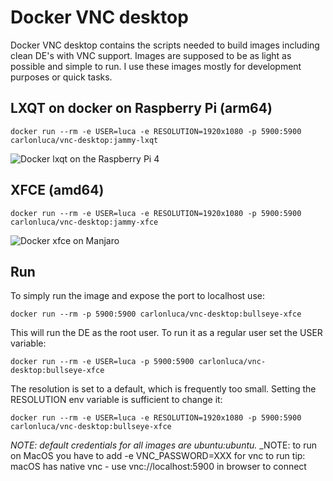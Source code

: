 # Docker VNC desktop

Docker VNC desktop contains the scripts needed to build images including clean DE's with VNC support. Images are supposed to be as light as possible and simple to run. I use these images mostly for development purposes or quick tasks.

## LXQT on docker on Raspberry Pi (arm64)

```docker run --rm -e USER=luca -e RESOLUTION=1920x1080 -p 5900:5900 carlonluca/vnc-desktop:jammy-lxqt```

![Docker lxqt on the Raspberry Pi 4](extras/docker-lxqt.webp)

## XFCE (amd64)

```docker run --rm -e USER=luca -e RESOLUTION=1920x1080 -p 5900:5900 carlonluca/vnc-desktop:jammy-xfce```

![Docker xfce on Manjaro](extras/docker-xfce.webp)

## Run

To simply run the image and expose the port to localhost use:

```docker run --rm -p 5900:5900 carlonluca/vnc-desktop:bullseye-xfce```

This will run the DE as the root user. To run it as a regular user set the USER variable:

```docker run --rm -e USER=luca -p 5900:5900 carlonluca/vnc-desktop:bullseye-xfce```

The resolution is set to a default, which is frequently too small. Setting the RESOLUTION env variable is sufficient to change it:

```docker run --rm -e USER=luca -e RESOLUTION=1920x1080 -p 5900:5900 carlonluca/vnc-desktop:bullseye-xfce```

_NOTE: default credentials for all images are ubuntu:ubuntu._
_NOTE: to run on MacOS you have to add -e VNC_PASSWORD=XXX for vnc to run
tip: macOS has native vnc - use vnc://localhost:5900 in browser to connect
